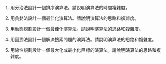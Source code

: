 

1. 用分治法設計一個排序演算法。請說明演算法的時間複雜度。

2. 用貪婪法設計一個最佳化演算法。請說明演算法的思路和複雜度。

3. 用動態規劃設計一個最佳化演算法。請說明演算法的思路和複雜度。

4. 用回溯法設計一個解決搜索問題的演算法。請說明演算法的思路和複雜度。

5. 用線性規劃設計一個最大化或最小化目標的演算法。請說明演算法的思路和複雜度。